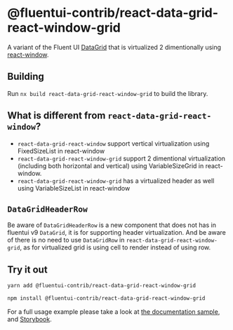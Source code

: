 # @fluentui-contrib/react-data-grid-react-window-grid

A variant of the Fluent UI [DataGrid](https://react.fluentui.dev/?path=/docs/components-datagrid--default) that is
virtualized 2 dimentionally using [react-window](https://react-window.vercel.app/#/examples/grid/variable-size).

## Building

Run `nx build react-data-grid-react-window-grid` to build the library.

## What is different from `react-data-grid-react-window`?

- `react-data-grid-react-window` support vertical virtualization using FixedSizeList in react-window
- `react-data-grid-react-window-grid` support 2 dimentional virtualization (including both horizontal and vertical) using VariableSizeGrid in react-window.
- `react-data-grid-react-window-grid` has a virtualized header as well using VariableSizeList in react-window

## `DataGridHeaderRow`

Be aware of `DataGridHeaderRow` is a new component that does not has in fluentui v9 `DataGrid`, it is for supporting header virtualization. And be aware of there is no need to use `DataGridRow` in `react-data-grid-react-window-grid`, as for virtualized grid is using cell to render instead of using row.

## Try it out

```sh
yarn add @fluentui-contrib/react-data-grid-react-window-grid

npm install @fluentui-contrib/react-data-grid-react-window-grid
```

For a full usage example please take a look at [the documentation sample](https://github.com/microsoft/fluentui-contrib/blob/main/packages/react-data-grid-react-window-grid/stories/DataGrid/VirtualizedDataGrid.stories.tsx), and
[Storybook](https://microsoft.github.io/fluentui-contrib/react-data-grid-react-window-grid/?path=/story/datagrid--virtualized-data-grid).

